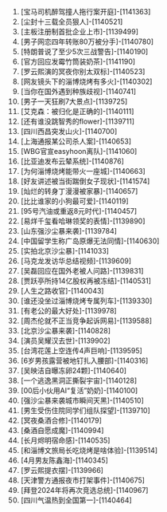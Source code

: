 
1. [宝马司机醉驾撞人拖行案开庭]-[1141363]
1. [尘封十三载全员狠人]-[1140521]
1. [主板注册制首批企业上市]-[1139499]
1. [男子网恋四年转账80万被分手]-[1140780]
1. [特朗普说了至少5次三战警告]-[1140190]
1. [官方回应发霉竹筒装奶茶]-[1141190]
1. [罗云熙演的冥夜你别太双标]-[1140523]
1. [网友镜头下的淄博烧烤有多火]-[1140302]
1. [当你在国外遇到种族歧视]-[1140741]
1. [男子一天狂刷7大景点]-[1139725]
1. [艾克森：被归化是正确的]-[1140111]
1. [还有谁没跳智秀的flower]-[1139711]
1. [四川西昌突发山火]-[1140700]
1. [上海通报某公司杀人案]-[1140653]
1. [WBG官宣easyhoon离队]-[1141060]
1. [比亚迪发布云辇系统]-[1140876]
1. [为何淄博烧烤能带火一座城]-[1140663]
1. [好友讲述被当街踹倒女子现状]-[1141574]
1. [灿烂的转身丁漫漫被家暴]-[1140657]
1. [比比谁家的小狗最可爱]-[1140119]
1. [95号汽油或重返8元时代]-[1140457]
1. [易烊千玺看哈琳领奖的表情]-[1139890]
1. [山东强沙尘暴来袭]-[1139784]
1. [中国留学生称广岛原爆无法同情]-[1140630]
1. [实拍北京沙尘暴]-[1141033]
1. [马克龙发访华总结视频]-[1139609]
1. [吴磊回应在国外老被人问路]-[1139831]
1. [贾跃亭所持14亿股权再被冻结]-[1140531]
1. [人生之路收官]-[1140043]
1. [谁还没坐过淄博烧烤专属列车]-[1139330]
1. [有老公的最大好处]-[1139978]
1. [周杰伦就不正当竞争起诉网易]-[1139588]
1. [北京沙尘暴来袭]-[1140828]
1. [演员吴耀汉去世]-[1139902]
1. [台湾花莲上空连传4声巨响]-[1139595]
1. [6岁男孩露营被地钉扎入腰部]-[1140316]
1. [吴映洁自曝冻卵24颗]-[1140640]
1. [一个逃逸黑洞正撕裂宇宙]-[1140128]
1. [00后小伙用AI“复活”奶奶]-[1140100]
1. [强沙尘暴来袭城市瞬间天黑]-[1140510]
1. [男生受伤住院同学们组队探望]-[1139710]
1. [冥夜桑酒合修]-[1140179]
1. [桑酒自愿成魔]-[1140994]
1. [长月烬明宿命感]-[1140535]
1. [和淄博文旅局长吃烧烤是啥体验]-[1139514]
1. [4月男友陈鑫海]-[1140345]
1. [罗云熙提衣摆]-[1139966]
1. [天津警方通报夜市打架事件]-[1140675]
1. [拜登2024年将再次竞选总统]-[1140967]
1. [四川气温热到全国第一]-[1140464]